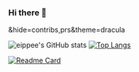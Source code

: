 ### Hi there 👋

<!--
**eippee/eippee** is a ✨ _special_ ✨ repository because its `README.md` (this file) appears on your GitHub profile.

Here are some ideas to get you started:

- 🔭 I’m currently working on ...
- 🌱 I’m currently learning ...
- 👯 I’m looking to collaborate on ...
- 🤔 I’m looking for help with ...
- 💬 Ask me about ...
- 📫 How to reach me: ...
- 😄 Pronouns: ...
- ⚡ Fun fact: ...
-->

&hide=contribs,prs&theme=dracula

![eippee's GitHub stats](https://github-readme-stats.vercel.app/api?username=eippee&count_private=true&show_icons=true&line_height=25)
[![Top Langs](https://github-readme-stats.vercel.app/api/top-langs/?username=eippee&layout=compact)](https://github.com/anuraghazra/github-readme-stats)


[![Readme Card](https://github-readme-stats.vercel.app/api/pin/?username=eippee&repo=subject3)](https://github.com/anuraghazra/github-readme-stats)



